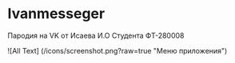 # Ivanmesseger
Пародия на VK от Исаева И.О
Студента ФТ-280008


![All Text] (/icons/screenshot.png?raw=true "Меню приложения")